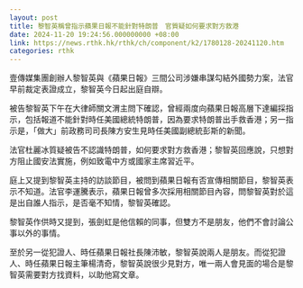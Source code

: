 ```yaml
---
layout: post
title: 黎智英稱曾指示蘋果日報不能針對特朗普　官質疑如何要求對方救港
date: 2024-11-20 19:24:56.000000000 +08:00
link: https://news.rthk.hk/rthk/ch/component/k2/1780128-20241120.htm
categories: rthk
---
```


壹傳媒集團創辦人黎智英與《蘋果日報》三間公司涉嫌串謀勾結外國勢力案，法官早前裁定表證成立，黎智英今日起出庭自辯。

被告黎智英下午在大律師關文渭主問下確認，曾經兩度向蘋果日報高層下達編採指示，包括報道不能針對時任美國總統特朗普，因為要求特朗普出手救香港；另一指示是，「做大」前政務司司長陳方安生見時任美國副總統彭斯的新聞。

法官杜麗冰質疑被告不認識特朗普，如何要求對方救香港；黎智英回應說，只想對方阻止國安法實施，例如致電中方或國家主席習近平。

庭上又提到黎智英主持的訪談節目，被問到蘋果日報有否宣傳相關節目，黎智英表示不知道。法官李運騰表示，蘋果日報曾多次採用相關節目內容，問黎智英對於這是出自誰人指示，是否毫不知情，黎智英確認。

黎智英作供時又提到，張劍虹是他信賴的同事，但雙方不是朋友，他們不會討論公事以外的事情。

至於另一從犯證人、時任蘋果日報社長陳沛敏，黎智英說兩人是朋友。而從犯證人、時任蘋果日報主筆楊清奇，黎智英說很少見對方，唯一兩人會見面的場合是黎智英需要對方找資料，以助他寫文章。
